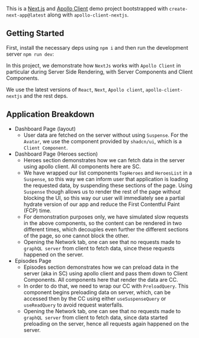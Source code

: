 This is a [Next.js](https://nextjs.org) and [Apollo Client](https://www.apollographql.com/docs/react) demo project
bootstrapped with `create-next-app@latest` along with `apollo-client-nextjs`.

## Getting Started

First, install the necessary deps using `npm i` and then run the development server `npm run dev`:

In this project, we demonstrate how `NextJs` works with `Apollo Client` in particular during Server Side Rendering, with
Server Components and Client Components.

We use the latest versions of `React`, `Next`, `Apollo client`, `apollo-client-nextjs` and the rest deps.

## Application Breakdown

- Dashboard Page (layout)
    - User data are fetched on the server without using `Suspense`. For the `Avatar`, we use the component provided by
      `shadcn/ui`, which is a `Client Component`.
- Dashboard Page (Heroes section)
    - Heroes section demonstrates how we can fetch data in the server using apollo client. All components here are SC.
    - We have wrapped our list components `TopHeroes` and `HeroesList` in a `Suspense`, so this way we can inform user
      that application is loading the requested data, by suspending these sections of the page. Using `Suspense` though
      allows us to render the rest of the page without blocking the UI, so this way our user will immediately see a
      partial hydrate version of our app and reduce the First Contentful Paint (FCP) time.
    - For demonstration purposes only, we have simulated slow requests in the above components, so the content can be
      rendered in two different times, which decouples even further the different sections of the page, so one cannot
      block the other.
    - Opening the Network tab, one can see that no requests made to `graphQL server` from client to fetch data, since
      these requests happened on the server.
- Episodes Page
    - Episodes section demonstrates how we can preload data in the server (aka in SC) using apollo client and pass them
      down to Client Components. All components here that render the data are CC.
    - In order to do that, we need to wrap our CC with `PreloadQuery`. This component begins preloading data on server,
      which, can be accessed then by the CC using either `useSuspenseQuery` or `useReadQuery` to avoid request
      waterfalls.
    - Opening the Network tab, one can see that no requests made to `graphQL server` from client to fetch data, since
      data started preloading on the server, hence all requests again happened on the server.

